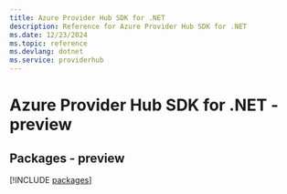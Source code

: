 ```yaml
---
title: Azure Provider Hub SDK for .NET
description: Reference for Azure Provider Hub SDK for .NET
ms.date: 12/23/2024
ms.topic: reference
ms.devlang: dotnet
ms.service: providerhub
---
```

# Azure Provider Hub SDK for .NET - preview
## Packages - preview
[!INCLUDE [packages](provider-hub-index.md)]